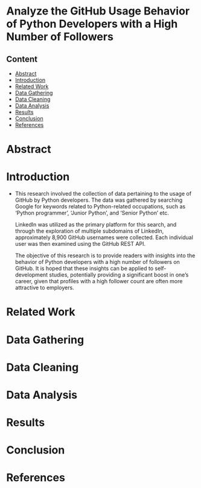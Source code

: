 # Analyze the GitHub Usage Behavior of Python Developers with a High Number of Followers

## Content

<ul>
  <li><a href="/#Abstract">Abstract</a></li>
  <li><a href="/#Introduction">Introduction</a></li>
  <li><a href="/#Related-Work">Related Work</a></li>
  <li><a href="/#Data-Gathering">Data Gathering</a></li>
  <li><a href="/#Data-Cleaning">Data Cleaning</a></li>
  <li><a href="/#Data-Analysis">Data Analysis</a></li>
  <li><a href="/#Results">Results</a></li>
  <li><a href="/#Conclusion">Conclusion</a></li>
  <li><a href="/#References">References</a></li>
</ul>

# Abstract

# Introduction

<ul>
<li>This research involved the collection of data pertaining to the usage of GitHub by Python developers. The data was gathered by searching Google for keywords related to Python-related occupations, such as ‘Python programmer’, ‘Junior Python’, and ‘Senior Python’ etc.

LinkedIn was utilized as the primary platform for this search, and through the exploration of multiple subdomains of LinkedIn, approximately 8,900 GitHub usernames were collected. Each individual user was then examined using the GitHub REST API.

The objective of this research is to provide readers with insights into the behavior of Python developers with a high number of followers on GitHub. It is hoped that these insights can be applied to self-development studies, potentially providing a significant boost in one’s career, given that profiles with a high follower count are often more attractive to employers.</li>
</ul>

# Related Work

# Data Gathering

# Data Cleaning

# Data Analysis

# Results

# Conclusion

# References
